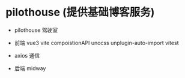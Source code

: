 # pilothouse (提供基础博客服务)

- pilothouse 驾驶室

- 前端 vue3 vite compoistionAPI unocss unplugin-auto-import vitest

- axios 通信

- 后端 midway
